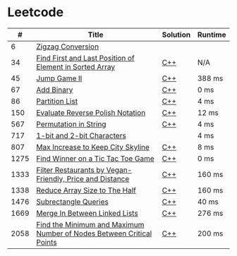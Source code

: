 # Leetcode

| # | Title | Solution | Runtime |
|---| ----- | -------- | ------- |
|6|[ Zigzag Conversion](https://leetcode.com/problems/zigzag-conversion/)|[](./solutions/6.%20Zigzag%20Conversion.)||
|34|[ Find First and Last Position of Element in Sorted Array](https://leetcode.com/problems/find-first-and-last-position-of-element-in-sorted-array/)|[C++](./solutions/34.%20Find%20First%20and%20Last%20Position%20of%20Element%20in%20Sorted%20Array.cpp)|N/A|
|45|[ Jump Game II](https://leetcode.com/problems/jump-game-ii/)|[C++](./solutions/45.%20Jump%20Game%20II.cpp)|388 ms|
|67|[ Add Binary](https://leetcode.com/problems/add-binary/)|[C++](./solutions/67.%20Add%20Binary.cpp)|0 ms|
|86|[ Partition List](https://leetcode.com/problems/partition-list/)|[C++](./solutions/86.%20Partition%20List.cpp)|4 ms|
|150|[ Evaluate Reverse Polish Notation](https://leetcode.com/problems/evaluate-reverse-polish-notation/)|[C++](./solutions/150.%20Evaluate%20Reverse%20Polish%20Notation.cpp)|12 ms|
|567|[ Permutation in String](https://leetcode.com/problems/permutation-in-string/)|[C++](./solutions/567.%20Permutation%20in%20String.cpp)|4 ms|
|717|[ 1-bit and 2-bit Characters](https://leetcode.com/problems/1-bit-and-2-bit-characters/)|[](./solutions/717.%201-bit%20and%202-bit%20Characters.)|4 ms|
|807|[ Max Increase to Keep City Skyline](https://leetcode.com/problems/max-increase-to-keep-city-skyline/)|[C++](./solutions/807.%20Max%20Increase%20to%20Keep%20City%20Skyline.cpp)|8 ms|
|1275|[ Find Winner on a Tic Tac Toe Game](https://leetcode.com/problems/find-winner-on-a-tic-tac-toe-game/)|[C++](./solutions/1275.%20Find%20Winner%20on%20a%20Tic%20Tac%20Toe%20Game.cpp)|0 ms|
|1333|[ Filter Restaurants by Vegan-Friendly, Price and Distance](https://leetcode.com/problems/filter-restaurants-by-vegan-friendly-price-and-distance/)|[C++](./solutions/1333.%20Filter%20Restaurants%20by%20Vegan-Friendly%2C%20Price%20and%20Distance.cpp)|160 ms|
|1338|[ Reduce Array Size to The Half](https://leetcode.com/problems/reduce-array-size-to-the-half/)|[C++](./solutions/1338.%20Reduce%20Array%20Size%20to%20The%20Half.cpp)|160 ms|
|1476|[ Subrectangle Queries](https://leetcode.com/problems/subrectangle-queries/)|[C++](./solutions/1476.%20Subrectangle%20Queries.cpp)|40 ms|
|1669|[ Merge In Between Linked Lists](https://leetcode.com/problems/merge-in-between-linked-lists/)|[C++](./solutions/1669.%20Merge%20In%20Between%20Linked%20Lists.cpp)|276 ms|
|2058|[ Find the Minimum and Maximum Number of Nodes Between Critical Points](https://leetcode.com/problems/find-the-minimum-and-maximum-number-of-nodes-between-critical-points/)|[C++](./solutions/2058.%20Find%20the%20Minimum%20and%20Maximum%20Number%20of%20Nodes%20Between%20Critical%20Points.cpp)|200 ms|
